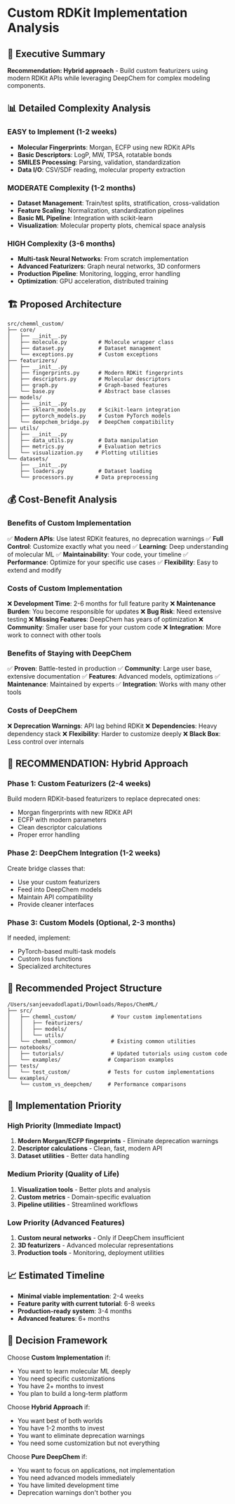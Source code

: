 # Custom RDKit Implementation Analysis

## 🎯 Executive Summary

**Recommendation: Hybrid approach** - Build custom featurizers using modern RDKit APIs while leveraging DeepChem for complex modeling components.

## 📊 Detailed Complexity Analysis

### EASY to Implement (1-2 weeks)
- **Molecular Fingerprints**: Morgan, ECFP using new RDKit APIs
- **Basic Descriptors**: LogP, MW, TPSA, rotatable bonds
- **SMILES Processing**: Parsing, validation, standardization
- **Data I/O**: CSV/SDF reading, molecular property extraction

### MODERATE Complexity (1-2 months)
- **Dataset Management**: Train/test splits, stratification, cross-validation
- **Feature Scaling**: Normalization, standardization pipelines
- **Basic ML Pipeline**: Integration with scikit-learn
- **Visualization**: Molecular property plots, chemical space analysis

### HIGH Complexity (3-6 months)
- **Multi-task Neural Networks**: From scratch implementation
- **Advanced Featurizers**: Graph neural networks, 3D conformers
- **Production Pipeline**: Monitoring, logging, error handling
- **Optimization**: GPU acceleration, distributed training

## 🏗️ Proposed Architecture

```
src/chemml_custom/
├── core/
│   ├── __init__.py
│   ├── molecule.py          # Molecule wrapper class
│   ├── dataset.py           # Dataset management
│   └── exceptions.py        # Custom exceptions
├── featurizers/
│   ├── __init__.py
│   ├── fingerprints.py      # Modern RDKit fingerprints
│   ├── descriptors.py       # Molecular descriptors
│   ├── graph.py             # Graph-based features
│   └── base.py              # Abstract base classes
├── models/
│   ├── __init__.py
│   ├── sklearn_models.py    # Scikit-learn integration
│   ├── pytorch_models.py    # Custom PyTorch models
│   └── deepchem_bridge.py   # DeepChem compatibility
├── utils/
│   ├── __init__.py
│   ├── data_utils.py        # Data manipulation
│   ├── metrics.py           # Evaluation metrics
│   └── visualization.py    # Plotting utilities
└── datasets/
    ├── __init__.py
    ├── loaders.py           # Dataset loading
    └── processors.py       # Data preprocessing
```

## 💰 Cost-Benefit Analysis

### Benefits of Custom Implementation
✅ **Modern APIs**: Use latest RDKit features, no deprecation warnings
✅ **Full Control**: Customize exactly what you need
✅ **Learning**: Deep understanding of molecular ML
✅ **Maintainability**: Your code, your timeline
✅ **Performance**: Optimize for your specific use cases
✅ **Flexibility**: Easy to extend and modify

### Costs of Custom Implementation
❌ **Development Time**: 2-6 months for full feature parity
❌ **Maintenance Burden**: You become responsible for updates
❌ **Bug Risk**: Need extensive testing
❌ **Missing Features**: DeepChem has years of optimization
❌ **Community**: Smaller user base for your custom code
❌ **Integration**: More work to connect with other tools

### Benefits of Staying with DeepChem
✅ **Proven**: Battle-tested in production
✅ **Community**: Large user base, extensive documentation
✅ **Features**: Advanced models, optimizations
✅ **Maintenance**: Maintained by experts
✅ **Integration**: Works with many other tools

### Costs of DeepChem
❌ **Deprecation Warnings**: API lag behind RDKit
❌ **Dependencies**: Heavy dependency stack
❌ **Flexibility**: Harder to customize deeply
❌ **Black Box**: Less control over internals

## 🎯 RECOMMENDATION: Hybrid Approach

### Phase 1: Custom Featurizers (2-4 weeks)
Build modern RDKit-based featurizers to replace deprecated ones:
- Morgan fingerprints with new RDKit API
- ECFP with modern parameters
- Clean descriptor calculations
- Proper error handling

### Phase 2: DeepChem Integration (1-2 weeks)
Create bridge classes that:
- Use your custom featurizers
- Feed into DeepChem models
- Maintain API compatibility
- Provide cleaner interfaces

### Phase 3: Custom Models (Optional, 2-3 months)
If needed, implement:
- PyTorch-based multi-task models
- Custom loss functions
- Specialized architectures

## 📁 Recommended Project Structure

```
/Users/sanjeevadodlapati/Downloads/Repos/ChemML/
├── src/
│   ├── chemml_custom/           # Your custom implementations
│   │   ├── featurizers/
│   │   ├── models/
│   │   └── utils/
│   └── chemml_common/           # Existing common utilities
├── notebooks/
│   ├── tutorials/               # Updated tutorials using custom code
│   └── examples/               # Comparison examples
├── tests/
│   └── test_custom/            # Tests for custom implementations
└── examples/
    └── custom_vs_deepchem/     # Performance comparisons
```

## 🚀 Implementation Priority

### High Priority (Immediate Impact)
1. **Modern Morgan/ECFP fingerprints** - Eliminate deprecation warnings
2. **Descriptor calculations** - Clean, fast, modern API
3. **Dataset utilities** - Better data handling

### Medium Priority (Quality of Life)
1. **Visualization tools** - Better plots and analysis
2. **Custom metrics** - Domain-specific evaluation
3. **Pipeline utilities** - Streamlined workflows

### Low Priority (Advanced Features)
1. **Custom neural networks** - Only if DeepChem insufficient
2. **3D featurizers** - Advanced molecular representations
3. **Production tools** - Monitoring, deployment utilities

## 📈 Estimated Timeline

- **Minimal viable implementation**: 2-4 weeks
- **Feature parity with current tutorial**: 6-8 weeks
- **Production-ready system**: 3-4 months
- **Advanced features**: 6+ months

## 🎯 Decision Framework

Choose **Custom Implementation** if:
- You want to learn molecular ML deeply
- You need specific customizations
- You have 2+ months to invest
- You plan to build a long-term platform

Choose **Hybrid Approach** if:
- You want best of both worlds
- You have 1-2 months to invest
- You want to eliminate deprecation warnings
- You need some customization but not everything

Choose **Pure DeepChem** if:
- You want to focus on applications, not implementation
- You need advanced models immediately
- You have limited development time
- Deprecation warnings don't bother you
